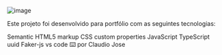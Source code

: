![image](https://github.com/user-attachments/assets/1a78691e-c2ba-4f9c-acbf-5ee78ebaa1de)


Este projeto foi desenvolvido para portfólio com as seguintes tecnologias:

Semantic HTML5 markup
CSS custom properties
JavaScript
TypeScript
uuid
Faker-js
vs code
⌨️ por Claudio Jose
